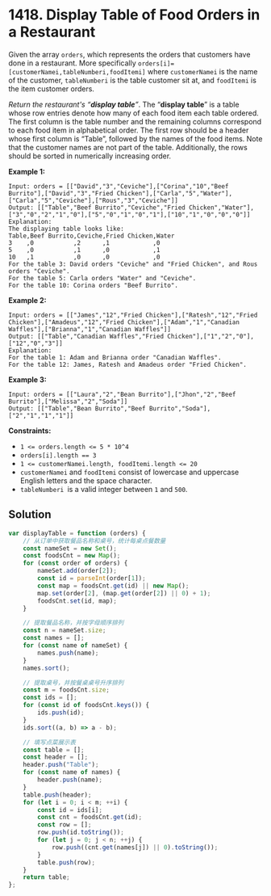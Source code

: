 # 1418. Display Table of Food Orders in a Restaurant

Given the array `orders`, which represents the orders that customers have done in a restaurant. More specifically `orders[i]=[customerNamei,tableNumberi,foodItemi]` where `customerNamei` is the name of the customer, `tableNumberi` is the table customer sit at, and `foodItemi` is the item customer orders.

_Return the restaurant's “**display table**”_. The “**display table**” is a table whose row entries denote how many of each food item each table ordered. The first column is the table number and the remaining columns correspond to each food item in alphabetical order. The first row should be a header whose first column is “Table”, followed by the names of the food items. Note that the customer names are not part of the table. Additionally, the rows should be sorted in numerically increasing order.

**Example 1:**

```
Input: orders = [["David","3","Ceviche"],["Corina","10","Beef Burrito"],["David","3","Fried Chicken"],["Carla","5","Water"],["Carla","5","Ceviche"],["Rous","3","Ceviche"]]
Output: [["Table","Beef Burrito","Ceviche","Fried Chicken","Water"],["3","0","2","1","0"],["5","0","1","0","1"],["10","1","0","0","0"]]
Explanation:
The displaying table looks like:
Table,Beef Burrito,Ceviche,Fried Chicken,Water
3    ,0           ,2      ,1            ,0
5    ,0           ,1      ,0            ,1
10   ,1           ,0      ,0            ,0
For the table 3: David orders "Ceviche" and "Fried Chicken", and Rous orders "Ceviche".
For the table 5: Carla orders "Water" and "Ceviche".
For the table 10: Corina orders "Beef Burrito".
```

**Example 2:**

```
Input: orders = [["James","12","Fried Chicken"],["Ratesh","12","Fried Chicken"],["Amadeus","12","Fried Chicken"],["Adam","1","Canadian Waffles"],["Brianna","1","Canadian Waffles"]]
Output: [["Table","Canadian Waffles","Fried Chicken"],["1","2","0"],["12","0","3"]]
Explanation:
For the table 1: Adam and Brianna order "Canadian Waffles".
For the table 12: James, Ratesh and Amadeus order "Fried Chicken".
```

**Example 3:**

```
Input: orders = [["Laura","2","Bean Burrito"],["Jhon","2","Beef Burrito"],["Melissa","2","Soda"]]
Output: [["Table","Bean Burrito","Beef Burrito","Soda"],["2","1","1","1"]]
```

**Constraints:**

-   `1 <= orders.length <= 5 * 10^4`
-   `orders[i].length == 3`
-   `1 <= customerNamei.length, foodItemi.length <= 20`
-   `customerNamei` and `foodItemi` consist of lowercase and uppercase English letters and the space character.
-   `tableNumberi `is a valid integer between `1` and `500`.

## Solution

```javascript
var displayTable = function (orders) {
    // 从订单中获取餐品名称和桌号，统计每桌点餐数量
    const nameSet = new Set();
    const foodsCnt = new Map();
    for (const order of orders) {
        nameSet.add(order[2]);
        const id = parseInt(order[1]);
        const map = foodsCnt.get(id) || new Map();
        map.set(order[2], (map.get(order[2]) || 0) + 1);
        foodsCnt.set(id, map);
    }

    // 提取餐品名称，并按字母顺序排列
    const n = nameSet.size;
    const names = [];
    for (const name of nameSet) {
        names.push(name);
    }
    names.sort();

    // 提取桌号，并按餐桌桌号升序排列
    const m = foodsCnt.size;
    const ids = [];
    for (const id of foodsCnt.keys()) {
        ids.push(id);
    }
    ids.sort((a, b) => a - b);

    // 填写点菜展示表
    const table = [];
    const header = [];
    header.push("Table");
    for (const name of names) {
        header.push(name);
    }
    table.push(header);
    for (let i = 0; i < m; ++i) {
        const id = ids[i];
        const cnt = foodsCnt.get(id);
        const row = [];
        row.push(id.toString());
        for (let j = 0; j < n; ++j) {
            row.push((cnt.get(names[j]) || 0).toString());
        }
        table.push(row);
    }
    return table;
};
```
